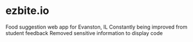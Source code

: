 # ezbite.io
Food suggestion web app for Evanston, IL
Constantly being improved from student feedback
Removed sensitive information to display code
